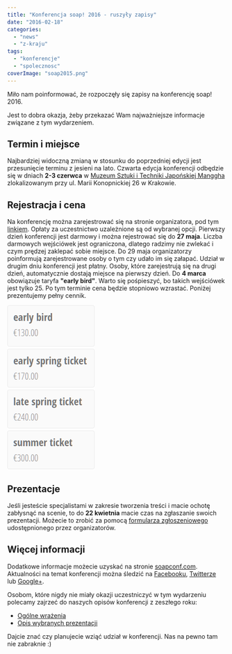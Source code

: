 ```yaml
---
title: "Konferencja soap! 2016 - ruszyły zapisy"
date: "2016-02-18"
categories:
  - "news"
  - "z-kraju"
tags:
  - "konferencje"
  - "spolecznosc"
coverImage: "soap2015.png"
---
```


Miło nam poinformować, że rozpoczęły się zapisy na konferencję soap! 2016.

Jest to dobra okazja, żeby przekazać Wam najważniejsze informacje związane z tym wydarzeniem.

## Termin i miejsce

Najbardziej widoczną zmianą w stosunku do poprzedniej edycji jest przesunięcie terminu z jesieni na lato. Czwarta edycja konferencji odbędzie się w dniach **2-3 czerwca** w [Muzeum Sztuki i Techniki Japońskiej Manggha](http://manggha.pl/) zlokalizowanym przy ul. Marii Konopnickiej 26 w Krakowie.

## Rejestracja i cena

Na konferencję można zarejestrować się na stronie organizatora, pod tym [linkiem](http://soapconf.com/register/). Opłaty za uczestnictwo uzależnione są od wybranej opcji. Pierwszy dzień konferencji jest darmowy i można rejestrować się do **27 maja**. Liczba darmowych wejściówek jest ograniczona, dlatego radzimy nie zwlekać i czym prędzej zaklepać sobie miejsce. Do 29 maja organizatorzy poinformują zarejestrowane osoby o tym czy udało im się załapać. Udział w drugim dniu konferencji jest płatny. Osoby, które zarejestrują się na drugi dzień, automatycznie dostają miejsce na pierwszy dzień. Do **4 marca** obowiązuje taryfa **"early bird"**. Warto się pośpieszyć, bo takich wejściówek jest tylko 25. Po tym terminie cena będzie stopniowo wzrastać. Poniżej prezentujemy pełny cennik.

[![soap_registration_fees](images/soap_registration_fees.png)](http://techwriter.pl/wp-content/uploads/2016/02/soap_registration_fees.png)

## Prezentacje

Jeśli jesteście specjalistami w zakresie tworzenia treści i macie ochotę zabłysnąć na scenie, to do **22 kwietnia** macie czas na zgłaszanie swoich prezentacji. Możecie to zrobić za pomocą [formularza zgłoszeniowego](https://docs.google.com/forms/d/1pS6DdAFvtN7qtjN7FIfp-juLW76CaL70O0tCmUlN8JA/viewform?c=0&w=1) udostępnionego przez organizatorów.

## Więcej informacji

Dodatkowe informacje możecie uzyskać na stronie [soapconf.com](http://soapconf.com/). Aktualności na temat konferencji można śledzić na [Facebooku](https://www.facebook.com/soapconf), [Twitterze](https://twitter.com/SoapConf) lub [Google+](https://plus.google.com/+SoapconfPage/posts).

Osobom, które nigdy nie miały okazji uczestniczyć w tym wydarzeniu polecamy zajrzeć do naszych opisów konferencji z zeszłego roku:

- [Ogólne wrażenia](http://techwriter.pl/namydleni-po-raz-trzeci/)
- [Opis wybranych prezentacji](http://techwriter.pl/soap-2015-opis-wybranych-prezentacji/)

Dajcie znać czy planujecie wziąć udział w konferencji. Nas na pewno tam nie zabraknie :)
